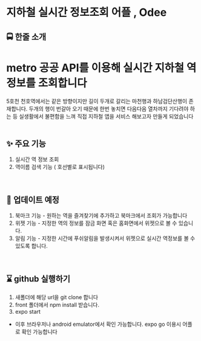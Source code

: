 # <h1>지하철 실시간 정보조회 어플 , Odee </h1>


## 🚍 한줄 소개
 # metro 공공 API를 이용해 실시간 지하철 역 정보를 조회합니다 
 
 5호천 천호역에서는 같은 방향이지만 길이 두개로 갈리는 마천행과 하남검단산행이 존재합니다. 두개의 행이 번갈아 오기 때문에 한번 놓치면 다음다음 열차까지 기다려야 
 하는 등 실생활에서 불편함을 느껴 직접 지하철 앱을 서비스 해보고자 만들게 되었습니다
<br/>
<br/>


## ✨ 주요 기능 
 1. 실시간 역 정보 조회 
 2. 역이름 검색 기능 ( 호선별로 표시됩니다)
<br/>

## 📢 업데이트 예정
 1. 북마크 기능 - 원하는 역을 즐겨찾기에 추가하고 북마크에서 조회가 가능합니다
 2. 위젯 기능 - 지정한 역의 정보를 잠금 화면 혹은 홈화면에서 위젯으로 볼 수 있습니다.
 3. 알림 기능 - 지정한 시간에 푸쉬알림을 발생시켜서 위젯으로 실시간 역정보를 볼 수 있도록 합니다.
<br/>

## ⌛ github 실행하기
 1. 새폴더에 해당 url을 git clone 합니다
 2. front 폴더에서 npm install 받습니다.
 3. expo start 
  - 이후 브라우저나 android emulator에서 확인 가능합니다. 
    expo go 이용시 어플로 확인 가능합니다